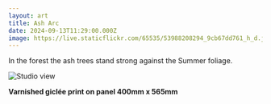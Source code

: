 ```yaml
---
layout: art
title: Ash Arc
date: 2024-09-13T11:29:00.000Z
image: https://live.staticflickr.com/65535/53988208294_9cb67dd761_h_d.jpg
---
```

In the forest the ash trees stand strong against the Summer foliage.

![Studio view](https://live.staticflickr.com/65535/53936050423_ae766d0905_h_d.jpg "Studio view")

**Varnished giclée print on panel 400mm x 565mm**
